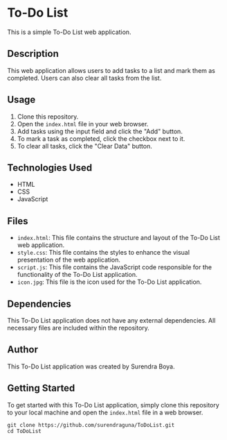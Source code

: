 # To-Do List

This is a simple To-Do List web application.

## Description

This web application allows users to add tasks to a list and mark them as completed. Users can also clear all tasks from the list.

## Usage

1. Clone this repository.
2. Open the `index.html` file in your web browser.
3. Add tasks using the input field and click the "Add" button.
4. To mark a task as completed, click the checkbox next to it.
5. To clear all tasks, click the "Clear Data" button.


## Technologies Used

- HTML
- CSS
- JavaScript

## Files
- `index.html`: This file contains the structure and layout of the To-Do List web application.
- `style.css`: This file contains the styles to enhance the visual presentation of the web application.
- `script.js`: This file contains the JavaScript code responsible for the functionality of the To-Do List application.
- `icon.jpg`: This file is the icon used for the To-Do List application.


## Dependencies
This To-Do List application does not have any external dependencies. All necessary files are included within the repository.

## Author
This To-Do List application was created by Surendra Boya.

## Getting Started
To get started with this To-Do List application, simply clone this repository to your local machine and open the `index.html` file in a web browser.

```
git clone https://github.com/surendraguna/ToDoList.git
cd ToDoList
```



